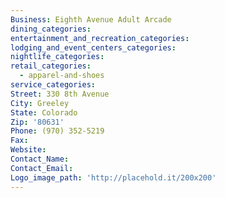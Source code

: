 ```yaml
---
Business: Eighth Avenue Adult Arcade
dining_categories:
entertainment_and_recreation_categories:
lodging_and_event_centers_categories:
nightlife_categories:
retail_categories:
  - apparel-and-shoes
service_categories:
Street: 330 8th Avenue
City: Greeley
State: Colorado
Zip: '80631'
Phone: (970) 352-5219
Fax:
Website:
Contact_Name:
Contact_Email:
Logo_image_path: 'http://placehold.it/200x200'
---
```



